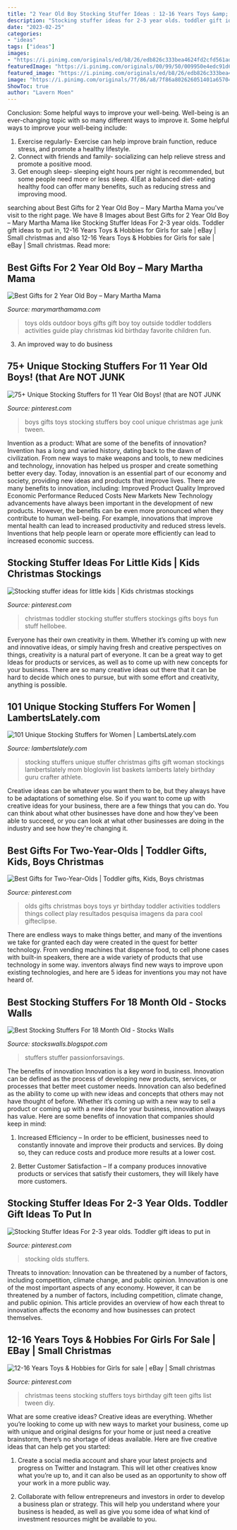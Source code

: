 ```yaml
---
title: "2 Year Old Boy Stocking Stuffer Ideas : 12-16 Years Toys &amp; Hobbies For Girls For Sale"
description: "Stocking stuffer ideas for 2-3 year olds. toddler gift ideas to put in"
date: "2023-02-25"
categories:
- "ideas"
tags: ["ideas"]
images:
- "https://i.pinimg.com/originals/ed/b8/26/edb826c333bea4624fd2cfd561ada148.jpg"
featuredImage: "https://i.pinimg.com/originals/00/99/50/009950e4edc91d675fa56ba64f20deac.jpg"
featured_image: "https://i.pinimg.com/originals/ed/b8/26/edb826c333bea4624fd2cfd561ada148.jpg"
image: "https://i.pinimg.com/originals/7f/86/a8/7f86a802626051401a6570454b9425c0.jpg"
ShowToc: true
author: "Lavern Moen"
---
```



Conclusion: Some helpful ways to improve your well-being.
Well-being is an ever-changing topic with so many different ways to improve it. Some helpful ways to improve your well-being include: 
1) Exercise regularly- Exercise can help improve brain function, reduce stress, and promote a healthy lifestyle. 
2) Connect with friends and family- socializing can help relieve stress and promote a positive mood. 
3) Get enough sleep- sleeping eight hours per night is recommended, but some people need more or less sleep. 
4)Eat a balanced diet- eating healthy food can offer many benefits, such as reducing stress and improving mood.

	

		
searching about Best Gifts for 2 Year Old Boy – Mary Martha Mama you've visit to the right page. We have 8 Images about Best Gifts for 2 Year Old Boy – Mary Martha Mama like Stocking Stuffer Ideas For 2-3 year olds. Toddler gift ideas to put in, 12-16 Years Toys &amp; Hobbies for Girls for sale | eBay | Small christmas and also 12-16 Years Toys &amp; Hobbies for Girls for sale | eBay | Small christmas. Read more:
		
    
## Best Gifts For 2 Year Old Boy – Mary Martha Mama

<img loading=lazy src="http://www.marymarthamama.com/wp-content/uploads/2015/07/2-year-old-toy-guide-outside.jpg" onerror="this.onerror=null;this.src='https://tse4.mm.bing.net/th?id=OIP._9SxkTKbEB4auh27WbQ5ZgHaJ4&amp;pid=15.1';" alt="Best Gifts for 2 Year Old Boy – Mary Martha Mama">

_Source: marymarthamama.com_

>toys olds outdoor boys gifts gift boy toy outside toddler toddlers activities guide play christmas kid birthday favorite children fun. 

	

3. An improved way to do business

    
## 75+ Unique Stocking Stuffers For 11 Year Old Boys! (that Are NOT JUNK

<img loading=lazy src="https://i.pinimg.com/originals/00/99/50/009950e4edc91d675fa56ba64f20deac.jpg" onerror="this.onerror=null;this.src='https://tse4.mm.bing.net/th?id=OIP.md9FD0BXLr_4B2yJTdcBCQAAAA&amp;pid=15.1';" alt="75+ Unique Stocking Stuffers for 11 Year Old Boys! (that are NOT JUNK">

_Source: pinterest.com_

>boys gifts toys stocking stuffers boy cool unique christmas age junk tween. 

	

Invention as a product: What are some of the benefits of innovation?
Invention has a long and varied history, dating back to the dawn of civilization. From new ways to make weapons and tools, to new medicines and technology, innovation has helped us prosper and create something better every day. Today, innovation is an essential part of our economy and society, providing new ideas and products that improve lives. There are many benefits to innovation, including: 
Improved Product Quality 
Improved Economic Performance 
Reduced Costs 
New Markets 
New Technology advancements have always been important in the development of new products. However, the benefits can be even more pronounced when they contribute to human well-being. For example, innovations that improve mental health can lead to increased productivity and reduced stress levels. Inventions that help people learn or operate more efficiently can lead to increased economic success.

    
## Stocking Stuffer Ideas For Little Kids | Kids Christmas Stockings

<img loading=lazy src="https://i.pinimg.com/originals/ed/b8/26/edb826c333bea4624fd2cfd561ada148.jpg" onerror="this.onerror=null;this.src='https://tse4.mm.bing.net/th?id=OIP.ADAC1WuOvDdFAI9kJjXpOQHaOB&amp;pid=15.1';" alt="Stocking stuffer ideas for little kids | Kids christmas stockings">

_Source: pinterest.com_

>christmas toddler stocking stuffer stuffers stockings gifts boys fun stuff hellobee. 

	

Everyone has their own creativity in them. Whether it’s coming up with new and innovative ideas, or simply having fresh and creative perspectives on things, creativity is a natural part of everyone. It can be a great way to get Ideas for products or services, as well as to come up with new concepts for your business. There are so many creative ideas out there that it can be hard to decide which ones to pursue, but with some effort and creativity, anything is possible.

    
## 101 Unique Stocking Stuffers For Women | LambertsLately.com

<img loading=lazy src="http://4.bp.blogspot.com/-fQXta2hQlSg/VGaIXyG-YHI/AAAAAAAAOHQ/ZVtaupUHtvg/s1600/ss_foodie.png" onerror="this.onerror=null;this.src='https://tse3.mm.bing.net/th?id=OIP.bIuPlW5RDQ4fSpNcyvg7JAHaLH&amp;pid=15.1';" alt="101 Unique Stocking Stuffers for Women | LambertsLately.com">

_Source: lambertslately.com_

>stocking stuffers unique stuffer christmas gifts gift woman stockings lambertslately mom bloglovin list baskets lamberts lately birthday guru crafter athlete. 

	

Creative ideas can be whatever you want them to be, but they always have to be adaptations of something else. So if you want to come up with creative ideas for your business, there are a few things that you can do. You can think about what other businesses have done and how they've been able to succeed, or you can look at what other businesses are doing in the industry and see how they're changing it.

    
## Best Gifts For Two-Year-Olds | Toddler Gifts, Kids, Boys Christmas

<img loading=lazy src="https://i.pinimg.com/originals/c8/3d/8d/c83d8d420023feaf019594418519314f.jpg" onerror="this.onerror=null;this.src='https://tse2.mm.bing.net/th?id=OIP.28vVbR36jM0wFlVguybb8QHaLW&amp;pid=15.1';" alt="Best Gifts for Two-Year-Olds | Toddler gifts, Kids, Boys christmas">

_Source: pinterest.com_

>olds gifts christmas boys toys yr birthday toddler activities toddlers things collect play resultados pesquisa imagens da para cool gifteclipse. 

	

There are endless ways to make things better, and many of the inventions we take for granted each day were created in the quest for better technology. From vending machines that dispense food, to cell phone cases with built-in speakers, there are a wide variety of products that use technology in some way. inventors always find new ways to improve upon existing technologies, and here are 5 ideas for inventions you may not have heard of.

    
## Best Stocking Stuffers For 18 Month Old - Stocks Walls

<img loading=lazy src="https://i.pinimg.com/originals/7f/86/a8/7f86a802626051401a6570454b9425c0.jpg" onerror="this.onerror=null;this.src='https://tse3.mm.bing.net/th?id=OIP.T0DYLRPGJHHpiWhBCLMOVAHaJ4&amp;pid=15.1';" alt="Best Stocking Stuffers For 18 Month Old - Stocks Walls">

_Source: stockswalls.blogspot.com_

>stuffers stuffer passionforsavings. 

	

The benefits of innovation
Innovation is a key word in business. Innovation can be defined as the process of developing new products, services, or processes that better meet customer needs. Innovation can also bedefined as the ability to come up with new ideas and concepts that others may not have thought of before. Whether it’s coming up with a new way to sell a product or coming up with a new idea for your business, innovation always has value. Here are some benefits of innovation that companies should keep in mind: 
1) Increased Efficiency – In order to be efficient, businesses need to constantly innovate and improve their products and services. By doing so, they can reduce costs and produce more results at a lower cost. 

2) Better Customer Satisfaction – If a company produces innovative products or services that satisfy their customers, they will likely have more customers.

    
## Stocking Stuffer Ideas For 2-3 Year Olds. Toddler Gift Ideas To Put In

<img loading=lazy src="https://i.pinimg.com/originals/cf/fd/4a/cffd4a37a97ad379b251c7a23f8f52a2.jpg" onerror="this.onerror=null;this.src='https://tse4.mm.bing.net/th?id=OIP.6Y-VDoDtuBK6N_7z4JDK-wHaLH&amp;pid=15.1';" alt="Stocking Stuffer Ideas For 2-3 year olds. Toddler gift ideas to put in">

_Source: pinterest.com_

>stocking olds stuffers. 

	

Threats to innovation: Innovation can be threatened by a number of factors, including competition, climate change, and public opinion.
Innovation is one of the most important aspects of any economy. However, it can be threatened by a number of factors, including competition, climate change, and public opinion. This article provides an overview of how each threat to innovation affects the economy and how businesses can protect themselves.

    
## 12-16 Years Toys &amp; Hobbies For Girls For Sale | EBay | Small Christmas

<img loading=lazy src="https://i.pinimg.com/originals/de/9c/f9/de9cf9056e0af306b1ef5adc8ddbcb5b.jpg" onerror="this.onerror=null;this.src='https://tse2.mm.bing.net/th?id=OIP.2WmSeMwYJrrg1RTmP3mCAAHaLo&amp;pid=15.1';" alt="12-16 Years Toys &amp; Hobbies for Girls for sale | eBay | Small christmas">

_Source: pinterest.com_

>christmas teens stocking stuffers toys birthday gift teen gifts list tween diy. 

	

What are some creative ideas?
Creative ideas are everything. Whether you’re looking to come up with new ways to market your business, come up with unique and original designs for your home or just need a creative brainstorm, there’s no shortage of ideas available. Here are five creative ideas that can help get you started:
1. Create a social media account and share your latest projects and progress on Twitter and Instagram. This will let other creatives know what you’re up to, and it can also be used as an opportunity to show off your work in a more public way.

2. Collaborate with fellow entrepreneurs and investors in order to develop a business plan or strategy. This will help you understand where your business is headed, as well as give you some idea of what kind of investment resources might be available to you.


